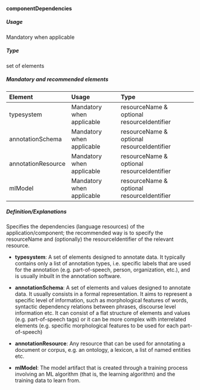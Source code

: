 #### componentDependencies

##### Usage

Mandatory when applicable

##### Type

set of elements

##### Mandatory and recommended elements

| **Element** | **Usage** | **Type** |
| :--- | :--- | :--- |
| typesystem | Mandatory when applicable | resourceName & optional resourceIdentifier |
| annotationSchema | Mandatory when applicable | resourceName & optional resourceIdentifier |
| annotationResource | Mandatory when applicable | resourceName & optional resourceIdentifier |
| mlModel | Mandatory when applicable | resourceName & optional resourceIdentifier |

##### Definition/Explanations

Specifies the dependencies \(language resources\) of the application/component; the recommended way is to specify the resourceName and \(optionally\) the resourceIdentifier of the relevant resource.

* **typesystem**:  A set of elements designed to annotate data. It typically contains only a list of annotation types, i.e. specific labels that are used for the annotation \(e.g. part-of-speech, person, organization, etc.\), and is usually inbuilt in the annotation software.
* **annotationSchema**:  A set of elements and values designed to annotate data. It usually consists in a formal representation. It aims to represent a specific level of information, such as morphological features of words, syntactic dependency relations between phrases, discourse level information etc. It can consist of a flat structure of elements and values \(e.g. part-of-speech tags\) or it can be more complex with interrelated elements \(e.g. specific morphological features to be used for each part-of-speech\)
* **annotationResource**: Any resource that can be used for annotating a document or corpus, e.g. an ontology, a lexicon, a list of named entities etc.

* **mlModel**: The model artifact that is created through a training process involving an ML algorithm \(that is, the learning algorithm\) and the training data to learn from.





